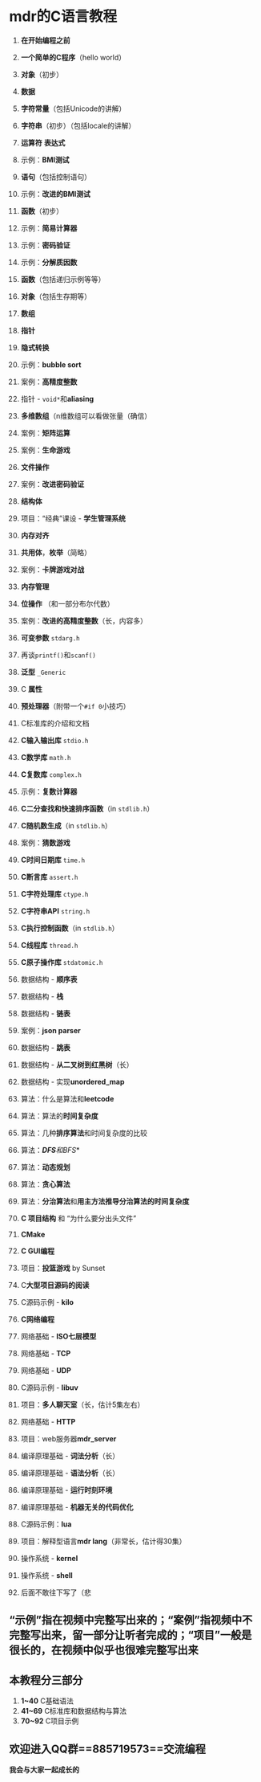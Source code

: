 # mdr的C语言教程

1. **在开始编程之前**
2. **一个简单的C程序**（hello world）
3. **对象**（初步）
4. **数据**
5. **字符常量**（包括Unicode的讲解）
6. **字符串**（初步）（包括locale的讲解）
7. **运算符** **表达式**
8. 示例：**BMI测试**
9. **语句**（包括控制语句）
10. 示例：**改进的BMI测试**
11. **函数**（初步）
12. 示例：**简易计算器**
13. 示例：**密码验证**
14. 示例：**分解质因数**
15. **函数**（包括递归示例等等）
16. **对象**（包括生存期等）
17. **数组**
18. **指针**
19. **隐式转换**
20. 示例：**bubble sort**
21. 案例：**高精度整数**
22. 指针 - `void*`和**aliasing**
23. **多维数组**（n维数组可以看做张量（确信）
24. 案例：**矩阵运算**
25. 案例：**生命游戏**
26. **文件操作**
27. 案例：**改进密码验证**
28. **结构体**
29. 项目：“经典”课设 - **学生管理系统**
30. **内存对齐**
31. **共用体**，**枚举**（简略）
32. 案例：**卡牌游戏对战**
33. **内存管理**
34. **位操作** （和一部分布尔代数）
35. 案例：**改进的高精度整数**（长，内容多）
36. **可变参数** `stdarg.h`
37. 再谈`printf()`和`scanf()`
38. **泛型** `_Generic`
39. C **属性**
40. **预处理器**（附带一个`#if 0`小技巧）

41. C标准库的介绍和文档
42. **C输入输出库** `stdio.h`
43. **C数学库** `math.h`
44. **C复数库** `complex.h`
45. 示例：**复数计算器**
46. **C二分查找和快速排序函数**（in `stdlib.h`）
47. **C随机数生成**（in `stdlib.h`）
48. 案例：**猜数游戏**
49. **C时间日期库** `time.h`
50. **C断言库** `assert.h`
51. **C字符处理库** `ctype.h`
52. **C字符串API** `string.h`
53. **C执行控制函数**（in `stdlib.h`）
54. **C线程库** `thread.h`
55. **C原子操作库** `stdatomic.h`
56. 数据结构 - **顺序表**
57. 数据结构 - **栈**
58. 数据结构 - **链表**
59. 案例：**json parser**
60. 数据结构 - **跳表**
61. 数据结构 - **从二叉树到红黑树**（长）
62. 数据结构 - 实现**unordered_map**
63. 算法：什么是算法和**leetcode**
64. 算法：算法的**时间复杂度**
65. 算法：几种**排序算法**和时间复杂度的比较
66. 算法：***DFS**和**BFS**
67. 算法：**动态规划**
68. 算法：**贪心算法**
69. 算法：**分治算法**和**用主方法推导分治算法的时间复杂度**

70. **C 项目结构** 和 “为什么要分出头文件”
71. **CMake**
72. **C GUI编程**
73. 项目：**投篮游戏** by Sunset
74. C**大型项目源码的阅读**
75. C源码示例 - **kilo**
76. **C网络编程**
77. 网络基础 - **ISO七层模型**
78. 网络基础 - **TCP**
79. 网络基础 - **UDP**
80. C源码示例 - **libuv**
81. 项目：**多人聊天室**（长，估计5集左右）
82. 网络基础 - **HTTP**
83. 项目：web服务器**mdr_server**
84. 编译原理基础 - **词法分析**（长）
85. 编译原理基础 - **语法分析**（长）
86. 编译原理基础 - **运行时刻环境**
87. 编译原理基础 - **机器无关的代码优化**
88. C源码示例：**lua**
89. 项目：解释型语言**mdr lang**（非常长，估计得30集）
90. 操作系统 - **kernel**
91. 操作系统 - **shell**
92. 后面不敢往下写了（悲

## “示例”指在视频中完整写出来的；“案例”指视频中不完整写出来，留一部分让听者完成的；“项目”一般是很长的，在视频中似乎也很难完整写出来


## 本教程分三部分

1. **1~40** C基础语法
2. **41~69** C标准库和数据结构与算法
3. **70~92** C项目示例

## **欢迎进入QQ群==885719573==交流编程**

**我会与大家一起成长的**